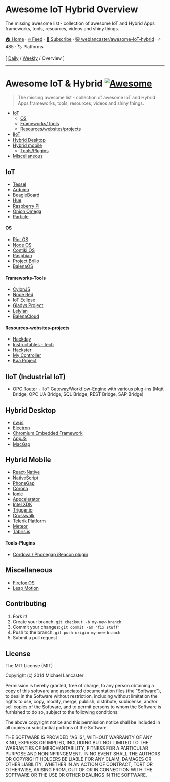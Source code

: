 # Awesome IoT Hybrid Overview

The missing awesome list - collection of awesome IoT and Hybrid Apps frameworks, tools, resources, videos and shiny things.

[🏠 Home](/README.md) · [🔥 Feed](https://test.trackawesomelist.com/weblancaster/awesome-IoT-hybrid/rss.xml) · [📮 Subscribe](https://trackawesomelist.us17.list-manage.com/subscribe?u=d2f0117aa829c83a63ec63c2f&id=36a103854c) · [😺 weblancaster/awesome-IoT-hybrid](https://github.com/weblancaster/awesome-IoT-hybrid) · ⭐ 485 · 🏷️ Platforms

[ [Daily](/content/weblancaster/awesome-IoT-hybrid/README.md) / [Weekly](/content/weblancaster/awesome-IoT-hybrid/week/README.md) / Overview ]

---

# Awesome IoT & Hybrid [![Awesome](https://cdn.rawgit.com/sindresorhus/awesome/d7305f38d29fed78fa85652e3a63e154dd8e8829/media/badge.svg)](https://github.com/sindresorhus/awesome)

> The missing awesome list - collection of awesome IoT and Hybrid Apps frameworks, tools, resources, videos and shiny things.

*   [IoT](#iot)
    *   [OS](#os)
    *   [Frameworks/Tools](#frameworks-tools)
    *   [Resources/websites/projects](#resources-websites-projects)
*   [IIoT](#iiot)
*   [Hybrid Desktop](#hybrid-desktop)
*   [Hybrid mobile](#hybrid-mobile)
    *   [Tools/Plugins](#tools-plugins)
*   [Miscellaneous](#miscellaneous)

## IoT

*   [Tessel](https://tessel.io/)
*   [Arduino](http://www.arduino.cc/)
*   [BeagleBoard](http://beagleboard.org/bone)
*   [Hue](http://www.developers.meethue.com/)
*   [Raspberry Pi](https://www.raspberrypi.org/)
*   [Onion Omega](https://www.kickstarter.com/projects/onion/onion-omega-invention-platform-for-the-internet-of/video_share)
*   [Particle](https://www.particle.io/)

#### OS

*   [Riot OS](http://www.riot-os.org/)
*   [Node OS](https://node-os.com/)
*   [Contiki OS](http://www.contiki-os.org/)
*   [Raspbian](http://raspbian.org/)
*   [Project Brillo](https://developers.google.com/brillo/)
*   [BalenaOS](https://www.balena.io/os/)

#### Frameworks-Tools

*   [CylonJS](http://cylonjs.com/)
*   [Node Red](http://nodered.org/)
*   [IoT Eclipse](http://iot.eclipse.org)
*   [Gladys Project](http://gladysproject.com)
*   [Lelylan](https://github.com/lelylan/lelylan)
*   [BalenaCloud](https://www.balena.io/)

#### Resources-websites-projects

*   [Hackday](https://hackaday.io/projects)
*   [Instructables - tech](http://www.instructables.com/tag/type-id/category-technology/)
*   [Hackster](http://www.hackster.io/)
*   [My Controller](https://www.mycontroller.org/#/home)
*   [Kaa Project](https://www.kaaproject.org/)

## IIoT (Industrial IoT)

*   [OPC Router](https://www.opc-router.com/) - IIoT Gateway/Workflow-Engine with various plug-ins (Mqtt Bridge, OPC UA Bridge, SQL Bridge, REST Bridge, SAP Bridge)

## Hybrid Desktop

*   [nw.js](https://github.com/nwjs/nw.js)
*   [Electron](https://github.com/atom/electron)
*   [Chromium Embedded Framework](https://bitbucket.org/chromiumembedded/cef)
*   [AppJS](http://appjs.com/)
*   [MacGap](https://github.com/MacGapProject)

## Hybrid Mobile

*   [React-Native](http://facebook.github.io/react-native/)
*   [NativeScript](https://www.nativescript.org/)
*   [PhoneGap](http://phonegap.com/)
*   [Corona](http://coronalabs.com/)
*   [Ionic](http://ionicframework.com/)
*   [Appcelerator](http://www.appcelerator.com/)
*   [Intel XDK](https://software.intel.com/en-us/html5/tools)
*   [Trigger.io](https://trigger.io/)
*   [Crosswalk](https://crosswalk-project.org/)
*   [Telerik Platform](http://www.telerik.com/platform)
*   [Meteor](https://www.meteor.com/)
*   [Tabris.js](https://tabrisjs.com/)

#### Tools-Plugins

*   [Cordova / Phonegap iBeacon plugin](https://github.com/petermetz/cordova-plugin-ibeacon)

## Miscellaneous

*   [Firefox OS](https://www.mozilla.org/en-US/firefox/os/)
*   [Leap Motion](https://www.leapmotion.com/)

## Contributing

1.  Fork it!
2.  Create your branch: `git checkout -b my-new-branch`
3.  Commit your changes: `git commit -am 'fix stuff'`
4.  Push to the branch: `git push origin my-new-branch`
5.  Submit a pull request

## License

The MIT License (MIT)

Copyright (c) 2014 Michael Lancaster

Permission is hereby granted, free of charge, to any person obtaining a copy
of this software and associated documentation files (the "Software"), to deal
in the Software without restriction, including without limitation the rights
to use, copy, modify, merge, publish, distribute, sublicense, and/or sell
copies of the Software, and to permit persons to whom the Software is
furnished to do so, subject to the following conditions:

The above copyright notice and this permission notice shall be included in all
copies or substantial portions of the Software.

THE SOFTWARE IS PROVIDED "AS IS", WITHOUT WARRANTY OF ANY KIND, EXPRESS OR
IMPLIED, INCLUDING BUT NOT LIMITED TO THE WARRANTIES OF MERCHANTABILITY,
FITNESS FOR A PARTICULAR PURPOSE AND NONINFRINGEMENT. IN NO EVENT SHALL THE
AUTHORS OR COPYRIGHT HOLDERS BE LIABLE FOR ANY CLAIM, DAMAGES OR OTHER
LIABILITY, WHETHER IN AN ACTION OF CONTRACT, TORT OR OTHERWISE, ARISING FROM,
OUT OF OR IN CONNECTION WITH THE SOFTWARE OR THE USE OR OTHER DEALINGS IN THE
SOFTWARE.

